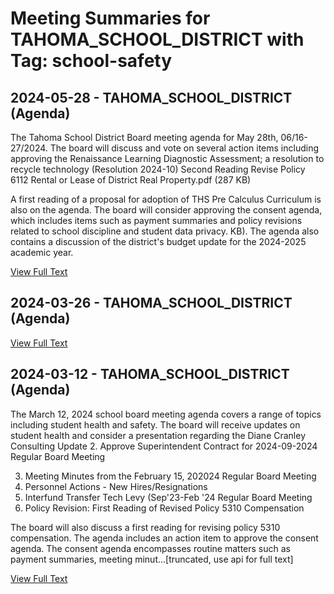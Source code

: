 # Meeting Summaries for TAHOMA_SCHOOL_DISTRICT with Tag: school-safety

## 2024-05-28 - TAHOMA_SCHOOL_DISTRICT (Agenda)

The Tahoma School District Board meeting agenda for May 28th, 06/16-27/2024.  The board will discuss and vote on several action items including approving the Renaissance Learning Diagnostic Assessment; a resolution to recycle technology (Resolution 2024-10)
Second Reading Revise Policy 6112 Rental or Lease of District Real Property.pdf (287 KB)

A first reading of a proposal for adoption of THS Pre Calculus Curriculum is also on the agenda. The board will consider approving the consent agenda, which includes items such as payment summaries and policy revisions related to school discipline and student data privacy. 
KB).  The agenda also contains a discussion of the district's budget update for the 2024-2025 academic year.

[View Full Text](https://raw.githubusercontent.com/CivicLens/WashingtonStateSchoolBoardExplorer/refs/heads/main/data/countries/usa/states/wa/counties/king/school_boards/tahoma_school_district/2024/2024-05-28-agenda.txt)

## 2024-03-26 - TAHOMA_SCHOOL_DISTRICT (Agenda)



[View Full Text](https://raw.githubusercontent.com/CivicLens/WashingtonStateSchoolBoardExplorer/refs/heads/main/data/countries/usa/states/wa/counties/king/school_boards/tahoma_school_district/2024/2024-03-26-agenda.txt)

## 2024-03-12 - TAHOMA_SCHOOL_DISTRICT (Agenda)

The March 12, 2024 school board meeting agenda covers a range of topics including student health and safety. The board will receive updates on student health and consider a presentation regarding the Diane Cranley Consulting Update
2. Approve Superintendent Contract for 2024-09-2024 Regular Board Meeting

3. Meeting Minutes from the February 15, 202024 Regular Board Meeting
4. Personnel Actions - New Hires/Resignations
5. Interfund Transfer Tech Levy (Sep'23-Feb '24 Regular Board Meeting
6. Policy Revision: First Reading of Revised Policy 5310 Compensation

The board will also discuss a first reading for revising policy 5310 compensation. The agenda includes an action item to approve the consent agenda. The consent agenda encompasses routine matters such as payment summaries, meeting minut...[truncated, use api for full text]

[View Full Text](https://raw.githubusercontent.com/CivicLens/WashingtonStateSchoolBoardExplorer/refs/heads/main/data/countries/usa/states/wa/counties/king/school_boards/tahoma_school_district/2024/2024-03-12-agenda.txt)

